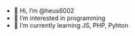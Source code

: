 - 👋 Hi, I’m @heus6002
- 👀 I’m interested in programming
- 🌱 I’m currently learning JS, PHP, Pyhton

